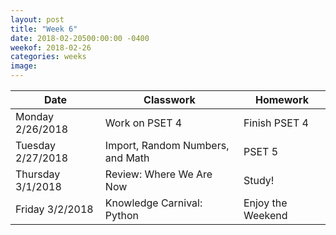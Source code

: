 ```yaml
---
layout: post
title: "Week 6"
date: 2018-02-20500:00:00 -0400
weekof: 2018-02-26
categories: weeks
image:
---
```


|Date                        |Classwork|Homework|
|----------------------------|---------|--------|
|Monday 2/26/2018            | Work on PSET 4 | Finish PSET 4 |
|Tuesday 2/27/2018           | Import, Random Numbers, and Math | PSET 5 |
|Thursday 3/1/2018           | Review: Where We Are Now | Study! |
|Friday 3/2/2018             | Knowledge Carnival: Python | Enjoy the Weekend |
